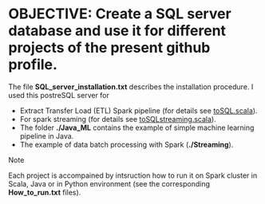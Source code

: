 # OBJECTIVE: Create a SQL server database and use it for different projects of the present github profile.
The file **SQL_server_installation.txt** describes the installation procedure. I used this postreSQL server for
* Extract Transfer Load (ETL) Spark pipeline (for details see [toSQL.scala](https://github.com/PavelPll/Spark-ETL-ML/blob/main/Scala_ETL/toSQL.scala)).  
* For spark streaming (for details see [toSQLstreaming.scala](https://github.com/PavelPll/Spark-ETL-ML/blob/main/Streaming/src/main/scala/toSQLstreaming.scala)).
* The folder **./Java_ML** contains the example of simple machine learning pipeline in Java.
* The example of data batch processing with Spark (**./Streaming**).
> [!NOTE]
> Each project is accompained by intsruction how to run it on Spark cluster in Scala, Java or in Python environment (see the corresponding **How_to_run.txt** files).
